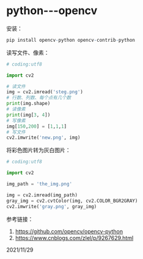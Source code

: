 # python---opencv

安装：  
```r
pip install opencv-python opencv-contrib-python
```

读写文件、像素：  
```python
# coding:utf8

import cv2

# 读文件
img = cv2.imread('steg.png')
# 行数、列数、每个点有几个数
print(img.shape)
# 读像素
print(img[3, 4])
# 写像素
img[150,200] = [1,1,1]
# 写文件
cv2.imwrite('new.png', img)
```

将彩色图片转为灰白图片：  
```python
# coding:utf8

import cv2

img_path = 'the_img.png'

img = cv2.imread(img_path)
gray_img = cv2.cvtColor(img, cv2.COLOR_BGR2GRAY)
cv2.imwrite('gray.png', gray_img)
```


参考链接：  
1. https://github.com/opencv/opencv-python
2. https://www.cnblogs.com/zlel/p/9267629.html


2021/11/29  
